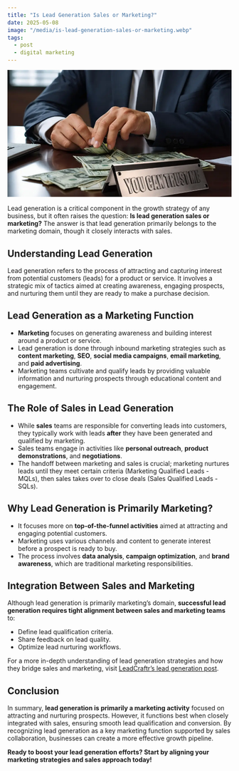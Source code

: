 ```yaml
---
title: "Is Lead Generation Sales or Marketing?"
date: 2025-05-08
image: "/media/is-lead-generation-sales-or-marketing.webp"
tags:
  - post
  - digital marketing
---
```


![Is Lead Generation Sales or Marketing?](/media/is-lead-generation-sales-or-marketing.webp)

Lead generation is a critical component in the growth strategy of any business, but it often raises the question: **Is lead generation sales or marketing?** The answer is that lead generation primarily belongs to the marketing domain, though it closely interacts with sales.

## Understanding Lead Generation

Lead generation refers to the process of attracting and capturing interest from potential customers (leads) for a product or service. It involves a strategic mix of tactics aimed at creating awareness, engaging prospects, and nurturing them until they are ready to make a purchase decision.

## Lead Generation as a Marketing Function

- **Marketing** focuses on generating awareness and building interest around a product or service.  
- Lead generation is done through inbound marketing strategies such as **content marketing**, **SEO**, **social media campaigns**, **email marketing**, and **paid advertising**.
- Marketing teams cultivate and qualify leads by providing valuable information and nurturing prospects through educational content and engagement.

## The Role of Sales in Lead Generation

- While **sales** teams are responsible for converting leads into customers, they typically work with leads **after** they have been generated and qualified by marketing.
- Sales teams engage in activities like **personal outreach**, **product demonstrations**, and **negotiations**.
- The handoff between marketing and sales is crucial; marketing nurtures leads until they meet certain criteria (Marketing Qualified Leads - MQLs), then sales takes over to close deals (Sales Qualified Leads - SQLs).

## Why Lead Generation is Primarily Marketing?

- It focuses more on **top-of-the-funnel activities** aimed at attracting and engaging potential customers.
- Marketing uses various channels and content to generate interest before a prospect is ready to buy.
- The process involves **data analysis**, **campaign optimization**, and **brand awareness**, which are traditional marketing responsibilities.

## Integration Between Sales and Marketing

Although lead generation is primarily marketing’s domain, **successful lead generation requires tight alignment between sales and marketing teams** to:

- Define lead qualification criteria.
- Share feedback on lead quality.
- Optimize lead nurturing workflows.

For a more in-depth understanding of lead generation strategies and how they bridge sales and marketing, visit [LeadCraftr’s lead generation post](https://leadcraftr.com/posts/lead-generation/).

## Conclusion

In summary, **lead generation is primarily a marketing activity** focused on attracting and nurturing prospects. However, it functions best when closely integrated with sales, ensuring smooth lead qualification and conversion. By recognizing lead generation as a key marketing function supported by sales collaboration, businesses can create a more effective growth pipeline.

**Ready to boost your lead generation efforts? Start by aligning your marketing strategies and sales approach today!**
